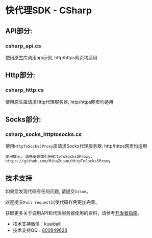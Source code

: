 # 快代理SDK - CSharp

## API部分:

### csharp_api.cs
使用原生库调用api示例, http/https网页均适用

## Http部分:

### csharp_http.cs
使用原生库请求Http代理服务器, http/https网页均适用

## Socks部分:

### csharp_socks_httptosocks.cs
使用`HttpToSocks5Proxy`库请求Socks代理服务器, http/https网页均适用
```
使用提示: 请先安装或引用HttpToSocks5Proxy: https://github.com/MihaZupan/HttpToSocks5Proxy
```

## 技术支持

如果您发现代码有任何问题, 请提交`Issue`。

欢迎提交`Pull request`以使代码样例更加完善。

获取更多关于调用API和代理服务器使用的资料，请参考[开发者指南](https://help.kuaidaili.com/dev/api/)。

* 技术支持微信：<a href="https://img.kuaidaili.com/img/service_wx.jpg">kuaidaili</a>
* 技术支持QQ：<a href="http://q.url.cn/CDksXo?_type=wpa&qidian=true">800849628</a>
